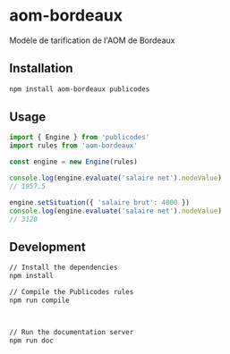 # aom-bordeaux

Modèle de tarification de l'AOM de Bordeaux

## Installation

```sh
npm install aom-bordeaux publicodes
```

## Usage

```typescript
import { Engine } from 'publicodes'
import rules from 'aom-bordeaux'

const engine = new Engine(rules)

console.log(engine.evaluate('salaire net').nodeValue)
// 1957.5

engine.setSituation({ 'salaire brut': 4000 })
console.log(engine.evaluate('salaire net').nodeValue)
// 3120
```

## Development

```sh
// Install the dependencies
npm install

// Compile the Publicodes rules
npm run compile



// Run the documentation server
npm run doc
```
